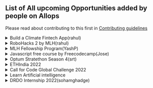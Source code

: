 ## List of All upcoming Opportunities added by people on Allops

Please read about contributing to this first in [Contributing guidelines](https://github.com/Sidd2024/Allops/blob/main/Contributing.md#adding-opportunities)

<details>
<summary> Build a Climate Fintech App(rahul)</summary>
<br>
Create a Climate Fintech Application, build on your own existing app, marketplace, or platform or create a powerful fintech feature that can be integrated into your Climate app or platform.
  <br>
EXAMPLES
  <br>
*Using climate APIs computer models to payout climate disaster victims.
  <br>
*Carbon offsetting applications and marketplaces need to pay into wallets and payout to other users.
   <br>
*Sustainable banking firms can leverage Rapyd API for virtual accounts, wallets, payments and payouts.
   <br>
*Using a Wallet to earn points that accumulate to redeem to plant a tree or other technologies focused on reducing carbon footprint.
   <br>
*Automating the purchase of carbon credits Donate part of your card interchange revenues to carbon removal while helping cardholders track their carbon footprint.
<br><br>
Allops LINK: https://allops.herokuapp.com/opportunity/54
</details>

<details>
<summary>RoboHacks 2 by MLH(rahul)</summary>
<br>
Hosted by MLH hackathon is a 48-hour hackathon hosted every weekend in our community discord. Visit discord.mlh.io for more details about the ongoing hackathon.
Keep an eye out on this space for more information about the theme. They'll be running mini-events, workshops, and more to keep you entertained. Whether you build something on the theme or not, they want you to focus on having fun.
This event is open to hackers, all over the world. While they primarily work with student hackers or those who have graduated within the last 12 months, working professionals are also welcome to join them. Students can include high school students, university undergraduate or postgraduate students, and people who are in vocational training such as apprenticeships.
<br><br>
Allops LINK: https://allops.herokuapp.com/opportunity/54
</details>

<details>
<summary>MLH Fellowship Program(YashP)</summary>  
<br>
A fully remote, 12-week internship where participants earn a stipend and learn to collaborate on real open source projects with peers and engineers from top companies. Students can collaborate on projects that are sourced directly from corporate partners. Gain Real-World Experience by 
Contributing to projects that people depend on, not a side project that never sees the light of day. Students are offer educational stipend to help offset expenses while they participate in the program. Students be able to focus on putting what the learn into practice so that can to launch their career in Software Engineering. 
<br> <br> 
Allops Link: https://fellowship.mlh.io/  
</details>

<details>
<summary>Javascript free course by Freecodecamp(Jose)</summary>
<br>
JavaScript is a high-level programming language that all modern web browsers support. It is also one of the core technologies of the web, along with HTML and CSS that you may have learned previously. This section will cover basic JavaScript programming concepts, which range from variables and arithmetic to objects and loops.
freeCodeCamp is a donor-supported tax-exempt 501(c)(3) nonprofit organization with a mission to help people learn to code for free.
<br><br>
Allops LINK: https://allops.herokuapp.com/opportunity/54
</details>

<details>
<summary>Optum Stratethon Season 4(srt)</summary>  
<br>
Optum Stratethon Season 4 is open to students from engineering schools and business schools across India, the Philippines, Singapore, and Malaysia. It is a platform that brings some of the best minds together to solve practical and current health care related problems and identify the most innovative solution that could help improve the lives of millions around the world.
In the past three seasons, this eclectic mix of talent and enthusiasm has provided solutions like the reduction of management cost for chronic conditions and senior care, as well as innovative technology designs to improve health outcomes.
<br> <br> 
Allops LINK: https://allops.herokuapp.com/opportunity/54 
</details>

<details>
<summary>ETHIndia 2022</summary>  
<br>
ETHIndia is a hackathon — a movement with the goal of inspiring and fostering a community of builders promoting technological advancements for Ethereum. It’s a place where the leading minds in the Ethereum ecosystem are uniting with 1500+ builders from around the globe to build decentralized applications for the future.
<br> <br> 
Allops LINK: https://allops.herokuapp.com/opportunity/54 
</details>

<details>
<summary>Call for Code Global Challenge 2022</summary>  
<br>
As part of the 5th annual Call for Code Global Challenge, design and build an open-source solution in the cloud to take on a sustainability issue.
Form a team and take on sustainability issues from improving supply chains to clean energy solutions and the protection of biodiversity. 
<br> <br> 
Allops LINK: https://allops.herokuapp.com/opportunity/53
</details>

<details>
<summary>Learn Artificial intelligence</summary>  
<br>
You've probably heard about the artificial intelligence and machine learning algorithms that power your favorite apps with data science and deep learning techniques. 
But how much do you really know about how AI works or how it's changing the world around us? Learn the basics of this technology, which has the potential to change every single job in the near future, and start building your skills with these free courses.
<br> <br> 
Allops LINK: https://allops.herokuapp.com/opportunity/55
</details>
<details>
<summary>DRDO Internship 2022(sohamghadge)</summary>  
<br>
Scheme of Internship of student to DRDO Labs/Estts is to provide an opportunity and exposure to the would be Graduates/Post Graduates in Engineering/General Sciences to the Research and Development activities carried out by DRDO in state of art technology in the fields relevant to defence sector. DRDO intends to provide interns with real life experience of working on research oriented projects. This internship also provides a monthly stipend upto 10000. The duration is of 2 months.
<br> <br> 
Allops LINK: https://www.drdo.gov.in/scheme-internship-students
</details>

